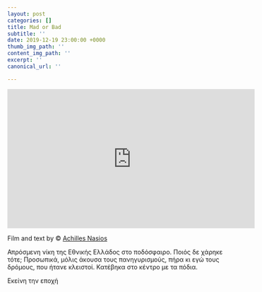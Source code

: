 ```yaml
---
layout: post
categories: []
title: Mad or Bad
subtitle: ''
date: 2019-12-19 23:00:00 +0000
thumb_img_path: ''
content_img_path: ''
excerpt: ''
canonical_url: ''

---
```

<iframe width="560" height="315" src="https://www.youtube.com/embed/HDSKaYv5-XQ" frameborder="0" allow="accelerometer; autoplay; encrypted-media; gyroscope; picture-in-picture" allowfullscreen></iframe>

Film and text by © <a href="https://www.facebook.com/achilles.nasios" target="blank">Achilles Nasios</a>

Απρόσμενη νίκη της Εθνικής Ελλάδος στο ποδόσφαιρο. Ποιός δε χάρηκε τότε; Προσωπικά, μόλις άκουσα τους πανηγυρισμούς, πήρα κι εγώ τους δρόμους, που ήτανε κλειστοί. Κατέβηκα στο κέντρο με τα πόδια.

Εκείνη την εποχή
